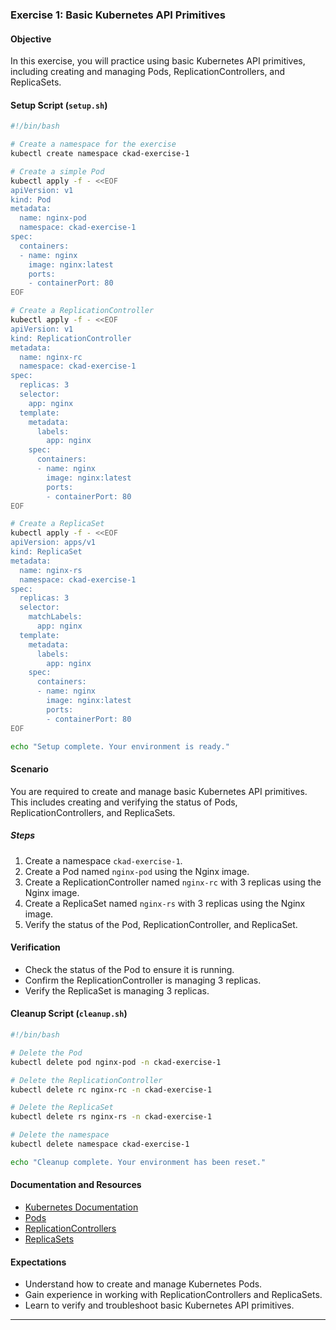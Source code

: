 ### Exercise 1: Basic Kubernetes API Primitives

#### Objective
In this exercise, you will practice using basic Kubernetes API primitives, including creating and managing Pods, ReplicationControllers, and ReplicaSets.

#### Setup Script (`setup.sh`)

```sh
#!/bin/bash

# Create a namespace for the exercise
kubectl create namespace ckad-exercise-1

# Create a simple Pod
kubectl apply -f - <<EOF
apiVersion: v1
kind: Pod
metadata:
  name: nginx-pod
  namespace: ckad-exercise-1
spec:
  containers:
  - name: nginx
    image: nginx:latest
    ports:
    - containerPort: 80
EOF

# Create a ReplicationController
kubectl apply -f - <<EOF
apiVersion: v1
kind: ReplicationController
metadata:
  name: nginx-rc
  namespace: ckad-exercise-1
spec:
  replicas: 3
  selector:
    app: nginx
  template:
    metadata:
      labels:
        app: nginx
    spec:
      containers:
      - name: nginx
        image: nginx:latest
        ports:
        - containerPort: 80
EOF

# Create a ReplicaSet
kubectl apply -f - <<EOF
apiVersion: apps/v1
kind: ReplicaSet
metadata:
  name: nginx-rs
  namespace: ckad-exercise-1
spec:
  replicas: 3
  selector:
    matchLabels:
      app: nginx
  template:
    metadata:
      labels:
        app: nginx
    spec:
      containers:
      - name: nginx
        image: nginx:latest
        ports:
        - containerPort: 80
EOF

echo "Setup complete. Your environment is ready."
```

#### Scenario

You are required to create and manage basic Kubernetes API primitives. This includes creating and verifying the status of Pods, ReplicationControllers, and ReplicaSets.

##### Steps

1. Create a namespace `ckad-exercise-1`.
2. Create a Pod named `nginx-pod` using the Nginx image.
3. Create a ReplicationController named `nginx-rc` with 3 replicas using the Nginx image.
4. Create a ReplicaSet named `nginx-rs` with 3 replicas using the Nginx image.
5. Verify the status of the Pod, ReplicationController, and ReplicaSet.

#### Verification

- Check the status of the Pod to ensure it is running.
- Confirm the ReplicationController is managing 3 replicas.
- Verify the ReplicaSet is managing 3 replicas.

#### Cleanup Script (`cleanup.sh`)

```sh
#!/bin/bash

# Delete the Pod
kubectl delete pod nginx-pod -n ckad-exercise-1

# Delete the ReplicationController
kubectl delete rc nginx-rc -n ckad-exercise-1

# Delete the ReplicaSet
kubectl delete rs nginx-rs -n ckad-exercise-1

# Delete the namespace
kubectl delete namespace ckad-exercise-1

echo "Cleanup complete. Your environment has been reset."
```

#### Documentation and Resources

- [Kubernetes Documentation](https://kubernetes.io/docs/home/)
- [Pods](https://kubernetes.io/docs/concepts/workloads/pods/)
- [ReplicationControllers](https://kubernetes.io/docs/concepts/workloads/controllers/replicationcontroller/)
- [ReplicaSets](https://kubernetes.io/docs/concepts/workloads/controllers/replicaset/)

#### Expectations

- Understand how to create and manage Kubernetes Pods.
- Gain experience in working with ReplicationControllers and ReplicaSets.
- Learn to verify and troubleshoot basic Kubernetes API primitives.

---
